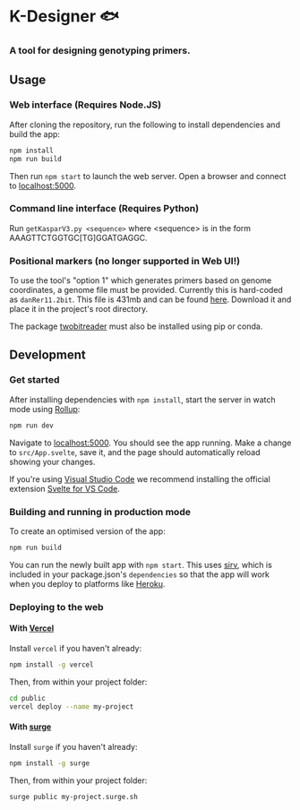 # K-Designer 🐟

### A tool for designing genotyping primers.

## Usage

### Web interface (Requires Node.JS)

After cloning the repository, run the following to install dependencies and build the app:

```sh
npm install
npm run build
```

Then run `npm start` to launch the web server. Open a browser and connect to [localhost:5000](http://localhost:5000).

### Command line interface (Requires Python)

Run `getKasparV3.py <sequence>` where \<sequence\> is in the form AAAGTTCTGGTGC[TG]GGATGAGGC.

### Positional markers (no longer supported in Web UI!)

To use the tool's "option 1" which generates primers based on genome coordinates, a genome file must be provided. Currently this is hard-coded as `danRer11.2bit`. This file is 431mb and can be found [here](http://hgdownload.soe.ucsc.edu/gbdb/danRer11/). Download it and place it in the project's root directory.

The package [twobitreader](https://anaconda.org/bioconda/twobitreader) must also be installed using pip or conda.

## Development

### Get started

After installing dependencies with `npm install`, start the server in watch mode using [Rollup](https://rollupjs.org):

```bash
npm run dev
```

Navigate to [localhost:5000](http://localhost:5000). You should see the app running. Make a change to `src/App.svelte`, save it, and the page should automatically reload showing your changes.

If you're using [Visual Studio Code](https://code.visualstudio.com/) we recommend installing the official extension [Svelte for VS Code](https://marketplace.visualstudio.com/items?itemName=svelte.svelte-vscode).

### Building and running in production mode

To create an optimised version of the app:

```bash
npm run build
```

You can run the newly built app with `npm start`. This uses [sirv](https://github.com/lukeed/sirv), which is included in your package.json's `dependencies` so that the app will work when you deploy to platforms like [Heroku](https://heroku.com).

### Deploying to the web

#### With [Vercel](https://vercel.com)

Install `vercel` if you haven't already:

```bash
npm install -g vercel
```

Then, from within your project folder:

```bash
cd public
vercel deploy --name my-project
```

#### With [surge](https://surge.sh/)

Install `surge` if you haven't already:

```bash
npm install -g surge
```

Then, from within your project folder:

```bash
surge public my-project.surge.sh
```

